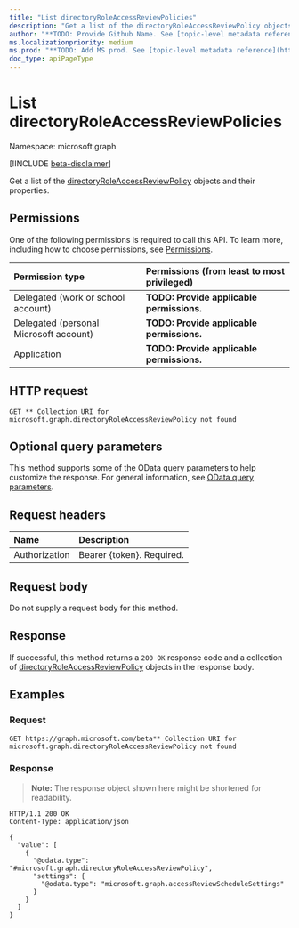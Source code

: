 ```yaml
---
title: "List directoryRoleAccessReviewPolicies"
description: "Get a list of the directoryRoleAccessReviewPolicy objects and their properties."
author: "**TODO: Provide Github Name. See [topic-level metadata reference](https://msgo.azurewebsites.net/add/document/guidelines/metadata.html#topic-level-metadata)**"
ms.localizationpriority: medium
ms.prod: "**TODO: Add MS prod. See [topic-level metadata reference](https://msgo.azurewebsites.net/add/document/guidelines/metadata.html#topic-level-metadata)**"
doc_type: apiPageType
---
```


# List directoryRoleAccessReviewPolicies
Namespace: microsoft.graph

[!INCLUDE [beta-disclaimer](../../includes/beta-disclaimer.md)]

Get a list of the [directoryRoleAccessReviewPolicy](../resources/directoryroleaccessreviewpolicy.md) objects and their properties.

## Permissions
One of the following permissions is required to call this API. To learn more, including how to choose permissions, see [Permissions](/graph/permissions-reference).

|Permission type|Permissions (from least to most privileged)|
|:---|:---|
|Delegated (work or school account)|**TODO: Provide applicable permissions.**|
|Delegated (personal Microsoft account)|**TODO: Provide applicable permissions.**|
|Application|**TODO: Provide applicable permissions.**|

## HTTP request

<!-- {
  "blockType": "ignored"
}
-->
``` http
GET ** Collection URI for microsoft.graph.directoryRoleAccessReviewPolicy not found
```

## Optional query parameters
This method supports some of the OData query parameters to help customize the response. For general information, see [OData query parameters](/graph/query-parameters).

## Request headers
|Name|Description|
|:---|:---|
|Authorization|Bearer {token}. Required.|

## Request body
Do not supply a request body for this method.

## Response

If successful, this method returns a `200 OK` response code and a collection of [directoryRoleAccessReviewPolicy](../resources/directoryroleaccessreviewpolicy.md) objects in the response body.

## Examples

### Request
<!-- {
  "blockType": "request",
  "name": "list_directoryroleaccessreviewpolicy"
}
-->
``` http
GET https://graph.microsoft.com/beta** Collection URI for microsoft.graph.directoryRoleAccessReviewPolicy not found
```


### Response
>**Note:** The response object shown here might be shortened for readability.
<!-- {
  "blockType": "response",
  "truncated": true,
  "@odata.type": "Collection(microsoft.graph.directoryRoleAccessReviewPolicy)"
}
-->
``` http
HTTP/1.1 200 OK
Content-Type: application/json

{
  "value": [
    {
      "@odata.type": "#microsoft.graph.directoryRoleAccessReviewPolicy",
      "settings": {
        "@odata.type": "microsoft.graph.accessReviewScheduleSettings"
      }
    }
  ]
}
```

